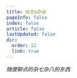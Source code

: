 ```yaml
---
title: 综合&杂谈
pageInfo: false
index: false
article: false
lastUpdated: false
dir:
  order: 12
  link: true
---
```


*随便聊点的杂七杂八的东西*

<Catalog></Catalog>